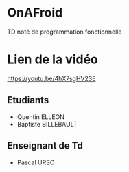 # OnAFroid
TD noté de programmation fonctionnelle

# Lien de la vidéo
https://youtu.be/4hX7sgHV23E

## Etudiants
* Quentin ELLEON
* Baptiste BILLEBAULT

## Enseignant de Td
* Pascal URSO
